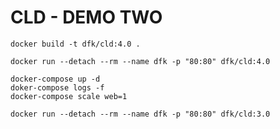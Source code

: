 CLD - DEMO TWO
===========



```
docker build -t dfk/cld:4.0 .
```
```
docker run --detach --rm --name dfk -p "80:80" dfk/cld:4.0
```


```
docker-compose up -d
doker-compose logs -f
docker-compose scale web=1
```

```
docker run --detach --rm --name dfk -p "80:80" dfk/cld:3.0
```